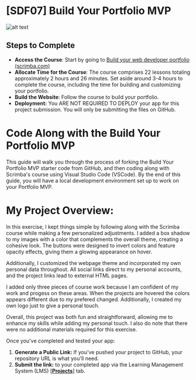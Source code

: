 # [SDF07] Build Your Portfolio MVP

![alt text](portfolio.png)

## Steps to Complete

- **Access the Course**: Start by going to [Build your web developer portfolio (scrimba.com)](https://scrimba.com/learn/portfolio)
- **Allocate Time for the Course**: The course comprises 22 lessons totaling approximately 2 hours and 26 minutes. Set aside around 3-4 hours to complete the course, including the time for building and customizing your portfolio.
- **Build the Website**: Follow the course to build your portfolio.
- **Deployment:** You ARE NOT REQUIRED TO DEPLOY your app for this project submission. You will only be submitting the files on GitHub.

# Code Along with the Build Your Portfolio MVP

This guide will walk you through the process of forking the Build Your Portfolio MVP starter code from GitHub, and then coding along with Scrimba's course using Visual Studio Code (VSCode). By the end of this guide, you will have a local development environment set up to work on your Portfolio MVP.

# My Project Overview:

In this exercise, I kept things simple by following along with the Scrimba course while making a few personalized adjustments. I added a box shadow to my images with a color that complements the overall theme, creating a cohesive look. The buttons were designed to invert colors and feature opacity effects, giving them a glowing appearance on hover.

Additionally, I customized the webpage theme and incorporated my own personal data throughout. All social links direct to my personal accounts, and the project links lead to external HTML pages.

I added only three pieces of course work because I am confident of my work and progess on these areas. When the projects are hovered the colors appears different due to my prefered changed. Additionally, I created my own logo just to give a personal touch.

Overall, this project was both fun and straightforward, allowing me to enhance my skills while adding my personal touch. I also do note that there were no additional materials required for this exercise.

Once you've completed and tested your app:

1. **Generate a Public Link:** If you've pushed your project to GitHub, your repository URL is what you'll need.
2. **Submit the link:** to your completed app via the Learning Management System (LMS) [**[Projects](https://learn.codespace.co.za/projects)**] tab.
